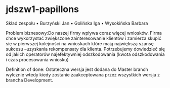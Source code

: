 # jdszw1-papillons
Skład zespołu ▪ Burzyński Jan ▪ Golińska Iga ▪ Wysokińska Barbara

Problem biznesowy:Do naszej firmy wpływa coraz więcej wniosków. Firma chce wykorzystać zwiększone zainteresowanie klientów i zamierza skupić się w pierwszej kolejności na wnioskach które mają największą szansę sukcesu –uzyskania rekompensaty dla klienta. Potrzebujemy dowiedzieć się od jakich operatorów najefektywniej odszkodowania (kwota odszkodowania i czas procesowania wniosku)

Definition of done:
Ostateczna wersja jest dodana do Master branch wylcznie wtedy kiedy zostanie zaakceptowana przez wszystkich wersja z brancha Development.
